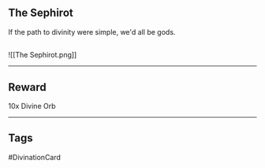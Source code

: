 ## The Sephirot
If the path to divinity were simple, we'd all be gods.
## 
![[The Sephirot.png]]

---
## Reward
10x Divine Orb

---
## Tags
#DivinationCard